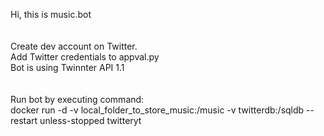 Hi, this is music.bot <br>
<br>
<br>
Create dev account on Twitter. <br>
Add Twitter credentials to appval.py<br>
Bot is using Twinnter API 1.1 <br>
<br>
<br>
Run bot by executing command: <br>
docker run -d -v local_folder_to_store_music:/music -v twitterdb:/sqldb --restart unless-stopped twitteryt

